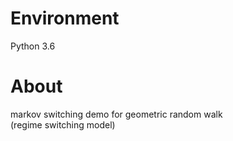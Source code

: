 # Environment  
Python 3.6

# About
markov switching demo for geometric random walk  
(regime switching model)
